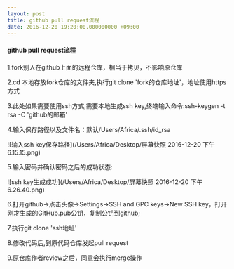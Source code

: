 ```yaml
---
layout: post
title: github pull request流程
date: 2016-12-20 19:20:00.000000000 +09:00
---
```


#### github pull request流程
1.fork别人在github上面的远程仓库，相当于拷贝，不影响原仓库

2.cd 本地存放fork仓库的文件夹,执行git clone 'fork的仓库地址'，地址使用https方式

3.此处如果需要使用ssh方式,需要本地生成ssh key,终端输入命令:ssh-keygen -t rsa -C 'github的邮箱'

4.输入保存路径以及文件名：默认/Users/Africa/.ssh/id_rsa

![输入ssh key保存路径](/Users/Africa/Desktop/屏幕快照 2016-12-20 下午6.15.15.png)

5.输入密码并确认密码之后的成功状态:

![ssh key生成成功](/Users/Africa/Desktop/屏幕快照 2016-12-20 下午6.26.40.png)

6.打开github->点击头像->Settings->SSH and GPC keys->New SSH key，打开刚才生成的GitHub.pub公钥，复制公钥到github;

7.执行git clone 'ssh地址'

8.修改代码后,到原代码仓库发起pull request

9.原仓库作者review之后，同意会执行merge操作